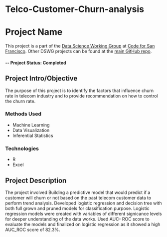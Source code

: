 # Telco-Customer-Churn-analysis

# Project Name
This project is a part of the [Data Science Working Group](http://datascience.codeforsanfrancisco.org) at [Code for San Francisco](http://www.codeforsanfrancisco.org).  Other DSWG projects can be found at the [main GitHub repo](https://github.com/sfbrigade/data-science-wg).

#### -- Project Status: Completed

## Project Intro/Objective
The purpose of this project is to identify the factors that influence churn rate in telecom industry and to provide recommendation on how to control the churn rate.

### Methods Used
* Machine Learning
* Data Visualization
* Inferential Statistics

### Technologies
* R 
* Excel

## Project Description
The project involved	Building a predictive model that would predict if a customer will churn or not based on the past telecom customer data to perform trend analysis.	Developed 
logistic regression and decision tree with both full grown and pruned models for classification purpose. Logistic regression models were created with variables of different 
signicance levels for deeper understanding of the data works. Used AUC- ROC score to evaluate the models and finalized on logistic regression as it showed a high AUC_ROC score
of 82.3%.
